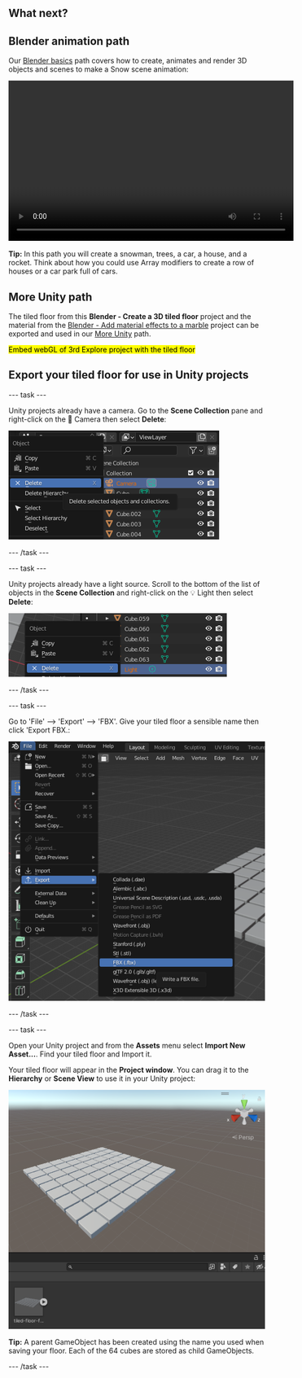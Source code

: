 ## What next?

## Blender animation path

Our [Blender basics](https://projects.raspberrypi.org/en/pathways/blender-basics) path covers how to create, animates and render 3D objects and scenes to make a Snow scene animation:

<video width="560" height="315" controls>
<source src="resources/snow-scene-rendered.mkv" type="video/mp4">
Your browser does not support WebM video, try FireFox or Chrome
</video>

**Tip:** In this path you will create a snowman, trees, a car, a house, and a rocket. Think about how you could use Array modifiers to create a row of houses or a car park full of cars. 

## More Unity path

The tiled floor from this **Blender - Create a 3D tiled floor** project and the material from the [Blender - Add material effects to a marble](https://projects.raspberrypi.org/en/projects/blender-marble) project can be exported and used in our [More Unity](https://projects.raspberrypi.org/en/pathways/more-unity) path. 

<mark>Embed webGL of 3rd Explore project with the tiled floor</mark>

## Export your tiled floor for use in Unity projects

--- task ---

Unity projects already have a camera. Go to the **Scene Collection** pane and right-click on the 🎥 Camera then select **Delete**: 

![The 'Camera' is selected in the 'Scene Collection' pane. Right-click has been used on the camera to open a new menu. 'Delete' is highlighted.](images/delete-camera.png)

--- /task ---

--- task ---

Unity projects already have a light source. Scroll to the bottom of the list of objects in the **Scene Collection** and right-click on the 💡 Light then select **Delete**:

![The 'Light' is selected in the 'Scene Collection' pane. Right-click has been used on the Light to open a new menu. 'Delete' is highlighted.](images/delete-light.png)

--- /task ---

--- task ---

Go to 'File' --> 'Export' --> 'FBX'. Give your tiled floor a sensible name then click 'Export FBX.:

![The 'File' menu from the top-left corner is expanded. The submenu 'Export' is open with 'FBX' highlighted.](images/export-fbx.png)

--- /task ---

--- task ---

Open your Unity project and from the **Assets** menu select **Import New Asset...**. Find your tiled floor and Import it. 

Your tiled floor will appear in the **Project window**. You can drag it to the **Hierarchy** or **Scene View** to use it in your Unity project:

![The Unity editor with tiled floor asset shown in the Project window at the bottom of the editor and the Scene view above it showing the tiled floor group of game objects.](images/unity-floor.png)

**Tip:** A parent GameObject has been created using the name you used when saving your floor. Each of the 64 cubes are stored as child GameObjects. 

--- /task ---